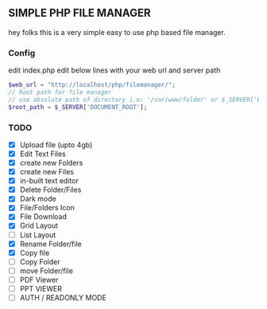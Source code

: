 ## SIMPLE PHP FILE MANAGER
 hey folks this is a very simple easy to use php based 
 file manager.

### Config 
 edit index.php 
 edit below lines with your web url and server path


```php
$web_url = "http://localhost/php/filemanager/";
// Root path for file manager 
// use absolute path of directory i.e: '/var/www/folder' or $_SERVER['DOCUMENT_ROOT'].'/folder'
$root_path = $_SERVER['DOCUMENT_ROOT']; 
```



### TODO
- [x]  Upload file (upto 4gb)
- [x]  Edit Text Files
- [x]  create new Folders
- [x]  create new Files
- [x]  in-built text editor
- [x]  Delete Folder/Files
- [x]  Dark mode
- [x]  File/Folders Icon
- [x]  File Download
- [x]  Grid Layout
- [ ]  List Layout
- [x]  Rename Folder/file
- [x]  Copy file
- [ ]  Copy Folder
- [ ]  move Folder/file
- [ ]  PDF Viewer
- [ ]  PPT VIEWER
- [ ]  AUTH / READONLY MODE